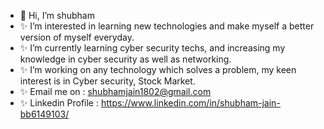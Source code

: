 - 👋 Hi, I’m shubham
- ✨ I’m interested in learning new technologies and make myself a better version of myself everyday.
- ✨ I’m currently learning cyber security techs, and increasing my knowledge in cyber security as well as networking.
- ✨ I’m working on any technology which solves a problem, my keen interest is in Cyber security, Stock Market.
- ✨ Email me on : shubhamjain1802@gmail.com
- ✨ Linkedin Profile : https://www.linkedin.com/in/shubham-jain-bb6149103/

